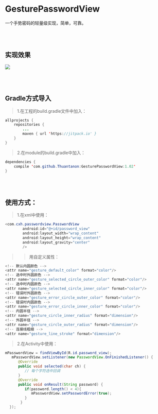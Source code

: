 # GesturePasswordView
一个手势密码的轻量级实现，简单，可靠。

</br></br>
实现效果
-----

![](https://github.com/Thuantanon/PasswordView/blob/master/simple/simple.gif)

</br></br>
Gradle方式导入
-----

>1.在工程的build.gradle文件中加入：

```Java
allprojects {
	repositories {
		...
		maven { url 'https://jitpack.io' }
	}
}
```

>2.在module的build.gradle中加入：

```Java
dependencies {
	compile 'com.github.Thuantanon:GesturePasswordView:1.02'
}
```

</br></br>
使用方式：
-----

>1.在xml中使用：

```Java
<com.cxh.passwordview.PasswordView
        android:id="@+id/password_view"
        android:layout_width="wrap_content"
        android:layout_height="wrap_content"
        android:layout_gravity="center"
        />
```

>>用自定义属性：
```Java
<!-- 默认内圆颜色 -->
<attr name="gesture_default_color" format="color"/>
<!-- 选中时外圆颜色 -->
<attr name="gesture_selected_circle_outer_color" format="color"/>
<!-- 选中时内圆颜色 -->
<attr name="gesture_selected_circle_inner_color" format="color"/>
<!-- 错误时外圆颜色 -->
<attr name="gesture_error_circle_outer_color" format="color"/>
<!-- 错误时内圆颜色 -->
<attr name="gesture_error_circle_inner_color" format="color"/>
<!-- 内圆半径 -->
<attr name="gesture_circle_inner_radius" format="dimension"/>
<!-- 外圆半径 -->
<attr name="gesture_circle_outer_radius" format="dimension"/>
<!-- 连接线粗细 -->
<attr name="gesture_line_stroke" format="dimension"/>
```


>2.在Activity中使用：

```Java
mPasswordView = findViewById(R.id.password_view);
   mPasswordView.setListener(new PasswordView.OnFinishedListener() {
      @Override
      public void selected(char ch) {
         // 每个字符选中回调
      }
      @Override
      public void onResult(String password) {
         if(password.length() < 4){
            mPasswordView.setPasswordError(true);
         }
       }
  });
```
</br></br>
